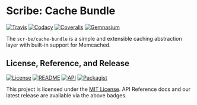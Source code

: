 # Scribe: Cache Bundle

[![Travis](https://scr.be/cache-bundle/travis_shield)](https://scr.be/cache-bundle/travis)
[![Codacy](https://scr.be/cache-bundle/codacy_shield)](https://scr.be/cache-bundle/codacy)
[![Coveralls](https://scr.be/cache-bundle/coveralls_shield)](https://scr.be/cache-bundle/coveralls)
[![Gemnasium](https://scr.be/cache-bundle/gemnasium_shield)](https://scr.be/cache-bundle/gemnasium)

The `scr-be/cache-bundle` is a simple and extensible caching abstraction layer with built-in support for Memcached.

## License, Reference, and Release

[![License](https://scr.be/cache-bundle/license_shield)](https://scr.be/cache-bundle/license)
[![README](https://scr.be/cache-bundle/readme_shield)](https://scr.be/cache-bundle/readme)
[![API](https://scr.be/cache-bundle/api_shield)](https://scr.be/cache-bundle/api)
[![Packagist](https://scr.be/cache-bundle/packagist_shield)](https://scr.be/cache-bundle/packagist)

This project is licensed under the [MIT License](https://github.com/scr-be/cache-bundle/blob/master/LICENSE.md).
API Reference docs and our latest release are available via the above badges.
